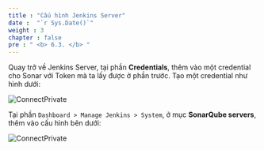 ```yaml
---
title : "Cấu hình Jenkins Server"
date :  "`r Sys.Date()`" 
weight : 3 
chapter : false
pre : " <b> 6.3. </b> "
---
```


Quay trở về Jenkins Server, tại phần **Credentials**, thêm vào một credential cho Sonar với Token mà ta lấy được ở phần trước. Tạo một credential như hình dưới:

![ConnectPrivate](/images/6-devsecops/6.2-sonar/sonar4.png)

Tại phần `Dashboard > Manage Jenkins > System`, ở mục **SonarQube servers**, thêm vào cấu hình bên dưới:

![ConnectPrivate](/images/6-devsecops/6.2-sonar/sonar5.png)